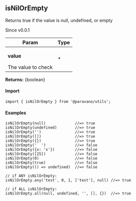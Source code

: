<h2>isNilOrEmpty</h2>
<p>Returns true if the value is null, undefined, or empty</p>
<p>Since v0.0.1</p>
<table>
      <thead>
      <tr>
        <th>Param</th>
        <th>Type</th></tr>
      </thead>
      <tbody><tr><td><p><b>value</b></p>The value to check</td><td>*</td></tr></tbody>
    </table><p><b>Returns:</b> {boolean}</p>
<h4>Import</h4>

```
import { isNilOrEmpty } from '@paravano/utils';
```

  <h4>Examples</h4>




```
isNilOrEmpty(null)             //=> true
isNilOrEmpty(undefined)        //=> true
isNilOrEmpty('')               //=> true
isNilOrEmpty([])               //=> true
isNilOrEmpty({})               //=> true
isNilOrEmpty('  ')             //=> false
isNilOrEmpty({x: 'x'})         //=> false
isNilOrEmpty([25])             //=> false
isNilOrEmpty(0)                //=> false
isNilOrEmpty(true)             //=> false
isNilOrEmpty(() => undefined)  //=> false

// if ANY isNilOrEmpty:
isNilOrEmpty.any('test', 0, 1, ['test'], null) //=> true

// if ALL isNilOrEmpty:
isNilOrEmpty.all(null, undefined, '', [], {})  //=> true
```

